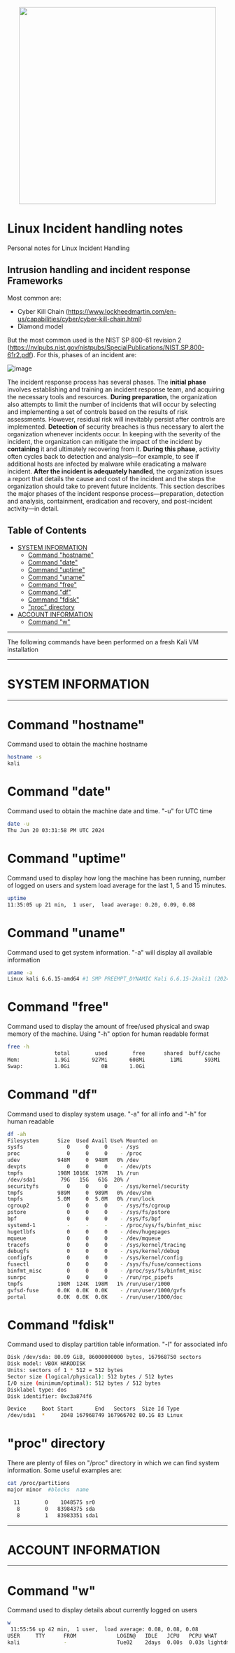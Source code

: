 <p align="center">
  <img width="450" height="450" src="https://github.com/Bahamuzz/Cyber-Incident-Handling/assets/125216460/f65a6889-a140-4ea2-b97d-9a1369380a3e">
</p>

# Linux Incident handling notes
Personal notes for Linux Incident Handling

## Intrusion handling and incident response Frameworks
Most common are:
- Cyber Kill Chain (https://www.lockheedmartin.com/en-us/capabilities/cyber/cyber-kill-chain.html)
- Diamond model

But the most common used is the NIST SP 800-61 revision 2 (https://nvlpubs.nist.gov/nistpubs/SpecialPublications/NIST.SP.800-61r2.pdf). For this, phases of an incident are:

![image](https://github.com/Bahamuzz/Cyber-Incident-Handling/assets/125216460/bc33a772-7a80-424b-a63a-03b274788ee5)

The incident response process has several phases. The **initial phase** involves establishing and training an incident response team, and acquiring the necessary tools and resources. **During preparation**, the organization also attempts to limit the number of incidents that will occur by selecting and implementing a set of controls based on the results of risk assessments. However, residual risk will inevitably persist after controls are implemented. **Detection** of security breaches is thus necessary to alert the organization whenever incidents occur. In keeping with the severity of the incident, the organization can mitigate the impact of the incident by **containing** it and ultimately recovering from it. **During this phase**, activity often cycles back to detection and analysis—for example, to see if additional hosts are infected by malware while eradicating a malware incident. **After the incident is adequately handled**, the organization issues a report that details the cause and cost of the incident and the steps the organization should take to prevent future incidents. This section describes the major phases of the incident response process—preparation, detection and analysis, containment, eradication and recovery, and post-incident activity—in detail.



## Table of Contents
- [SYSTEM INFORMATION](#system-information)
  * [Command "hostname"](#command-hostname)
  * [Command "date"](#command-date)
  * [Command "uptime"](#command-uptime)
  * [Command "uname"](#command-uname)
  * [Command "free"](#command-free)
  * [Command "df"](#command-df)
  * [Command "fdisk"](#command-fdisk)
  * ["proc" directory](#proc-directory)
- [ACCOUNT INFORMATION](#account-information)
  * [Command "w"](#command-w)




---

The following commands have been performed on a fresh Kali VM installation

---

# SYSTEM INFORMATION

---

# Command "hostname"
Command used to obtain the machine hostname
```bash
hostname -s
kali
```

# Command "date"
Command used to obtain the machine date and time. "-u" for UTC time
```bash
date -u
Thu Jun 20 03:31:58 PM UTC 2024
```

# Command "uptime"
Command used to display how long the machine has been running, number of logged on users and system load average for the last 1, 5 and 15 minutes.
```bash
uptime   
11:35:05 up 21 min,  1 user,  load average: 0.20, 0.09, 0.08
```

# Command "uname"
Command used to get system information. "-a" will display all available information
```bash
uname -a
Linux kali 6.6.15-amd64 #1 SMP PREEMPT_DYNAMIC Kali 6.6.15-2kali1 (2024-05-17) x86_64 GNU/Linux
```

# Command "free"
Command used to display the amount of free/used physical and swap memory of the machine. Using "-h" option for human readable format
```bash
free -h
               total        used        free      shared  buff/cache   available
Mem:           1.9Gi       927Mi       608Mi        11Mi       593Mi       1.0Gi
Swap:          1.0Gi          0B       1.0Gi
```

# Command "df"
Command used to display system usage. "-a" for all info and "-h" for human readable
```bash
df -ah
Filesystem      Size  Used Avail Use% Mounted on
sysfs              0     0     0    - /sys
proc               0     0     0    - /proc
udev            948M     0  948M   0% /dev
devpts             0     0     0    - /dev/pts
tmpfs           198M 1016K  197M   1% /run
/dev/sda1        79G   15G   61G  20% /
securityfs         0     0     0    - /sys/kernel/security
tmpfs           989M     0  989M   0% /dev/shm
tmpfs           5.0M     0  5.0M   0% /run/lock
cgroup2            0     0     0    - /sys/fs/cgroup
pstore             0     0     0    - /sys/fs/pstore
bpf                0     0     0    - /sys/fs/bpf
systemd-1          -     -     -    - /proc/sys/fs/binfmt_misc
hugetlbfs          0     0     0    - /dev/hugepages
mqueue             0     0     0    - /dev/mqueue
tracefs            0     0     0    - /sys/kernel/tracing
debugfs            0     0     0    - /sys/kernel/debug
configfs           0     0     0    - /sys/kernel/config
fusectl            0     0     0    - /sys/fs/fuse/connections
binfmt_misc        0     0     0    - /proc/sys/fs/binfmt_misc
sunrpc             0     0     0    - /run/rpc_pipefs
tmpfs           198M  124K  198M   1% /run/user/1000
gvfsd-fuse      0.0K  0.0K  0.0K    - /run/user/1000/gvfs
portal          0.0K  0.0K  0.0K    - /run/user/1000/doc
```

# Command "fdisk"
Command used to display partition table information. "-l" for associated info
```bash
Disk /dev/sda: 80.09 GiB, 86000000000 bytes, 167968750 sectors
Disk model: VBOX HARDDISK   
Units: sectors of 1 * 512 = 512 bytes
Sector size (logical/physical): 512 bytes / 512 bytes
I/O size (minimum/optimal): 512 bytes / 512 bytes
Disklabel type: dos
Disk identifier: 0xc3a874f6

Device     Boot Start       End   Sectors  Size Id Type
/dev/sda1  *     2048 167968749 167966702 80.1G 83 Linux
```

# "proc" directory
There are plenty of files on "/proc" directory in which we can find system information. Some useful examples are:
```bash
cat /proc/partitions 
major minor  #blocks  name

  11        0    1048575 sr0
   8        0   83984375 sda
   8        1   83983351 sda1
```

---

# ACCOUNT INFORMATION

---

# Command "w"
Command used to display details about currently logged on users
```bash
w
 11:55:56 up 42 min,  1 user,  load average: 0.08, 0.08, 0.08
USER     TTY      FROM             LOGIN@   IDLE   JCPU   PCPU WHAT
kali              -                Tue02    2days  0.00s  0.03s lightdm --session-child 13 24
```
